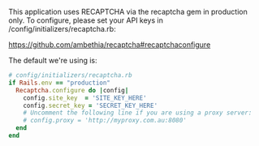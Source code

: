 This application uses RECAPTCHA via the recaptcha gem in production only. To configure, please set your API keys in /config/initializers/recaptcha.rb:

https://github.com/ambethia/recaptcha#recaptchaconfigure

The default we're using is:

```ruby
# config/initializers/recaptcha.rb
if Rails.env == "production"
  Recaptcha.configure do |config|
    config.site_key  = 'SITE_KEY_HERE'
    config.secret_key = 'SECRET_KEY_HERE'
    # Uncomment the following line if you are using a proxy server:
    # config.proxy = 'http://myproxy.com.au:8080'
  end
end
```

